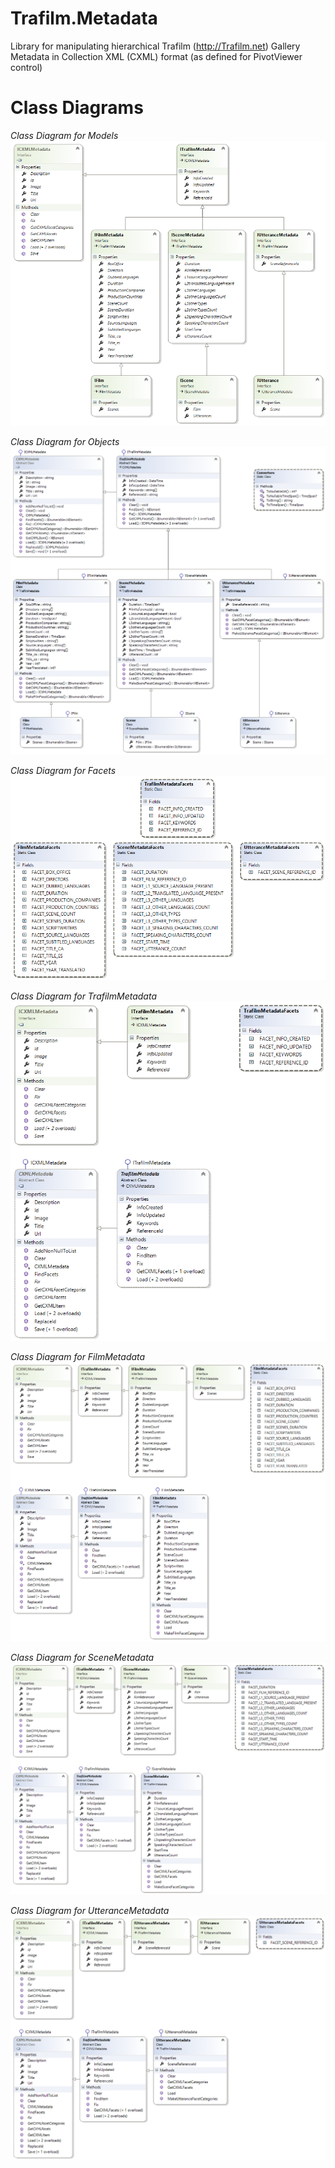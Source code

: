 # Trafilm.Metadata
Library for manipulating hierarchical Trafilm (http://Trafilm.net) Gallery Metadata in Collection XML (CXML) format (as defined for PivotViewer control)

# Class Diagrams

*Class Diagram for Models*
![Class Diagram for Models](https://github.com/Zoomicon/Trafilm.Metadata/blob/master/Diagrams/Models.png)

*Class Diagram for Objects*
![Class Diagram for Objects](https://github.com/Zoomicon/Trafilm.Metadata/blob/master/Diagrams/Objects.png)

*Class Diagram for Facets*
![Class Diagram for Facets](https://github.com/Zoomicon/Trafilm.Metadata/blob/master/Diagrams/Facets.png)

*Class Diagram for TrafilmMetadata*
![Class Diagram for TrafilmMetadata](https://github.com/Zoomicon/Trafilm.Metadata/blob/master/Diagrams/TrafilmMetadata.png)

*Class Diagram for FilmMetadata*
![Class Diagram for FilmMetadata](https://github.com/Zoomicon/Trafilm.Metadata/blob/master/Diagrams/FilmMetadata.png)

*Class Diagram for SceneMetadata*
![Class Diagram for SceneMetadata](https://github.com/Zoomicon/Trafilm.Metadata/blob/master/Diagrams/SceneMetadata.png)

*Class Diagram for UtteranceMetadata*
![Class Diagram for UtteranceMetadata](https://github.com/Zoomicon/Trafilm.Metadata/blob/master/Diagrams/UtteranceMetadata.png)
